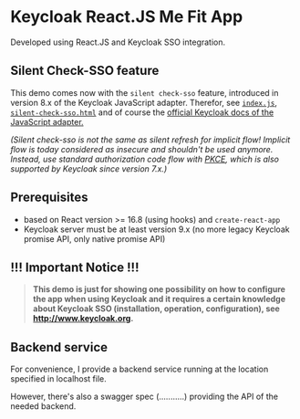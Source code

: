 # Keycloak React.JS Me Fit App

Developed using React.JS and Keycloak SSO integration.


## Silent Check-SSO feature

This demo comes now with the `silent check-sso` feature, introduced in version 8.x of the Keycloak JavaScript adapter.
Therefor, see [`index.js`](./src/index.js#L40-L42), [`silent-check-sso.html`](./public/silent-check-sso.html) and of course the [official Keycloak docs of the JavaScript adapter.](https://www.keycloak.org/docs/latest/securing_apps/index.html#_javascript_adapter)

_(Silent check-sso is not the same as silent refresh for implicit flow!
Implicit flow is today considered as insecure and shouldn't be used anymore.
Instead, use standard authorization code flow with [PKCE](https://tools.ietf.org/html/rfc7636), which is also supported by Keycloak since version 7.x.)_

## Prerequisites

- based on React version >= 16.8 (using hooks) and `create-react-app`
- Keycloak server must be at least version 9.x
  (no more legacy Keycloak promise API, only native promise API)

## !!! Important Notice !!!

> **This demo is just for showing one possibility on how to configure the app when using Keycloak and it requires a certain knowledge about Keycloak SSO (installation, operation, configuration), see http://www.keycloak.org.**

## Backend service

For convenience, I provide a backend service running at the location specified in localhost file.

However, there's also a swagger spec (...........) providing the API of the needed backend.
